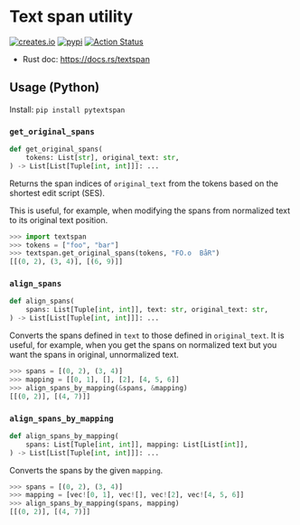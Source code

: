# Text span utility

[![creates.io](https://img.shields.io/crates/v/textspan.svg)](https://crates.io/crates/textspan)
[![pypi](https://img.shields.io/pypi/v/pytextspan.svg)](https://pypi.org/project/pytextspan/)
[![Action Status](https://github.com/tamuhey/textspan/workflows/Test%20and%20Deploy/badge.svg)](https://github.com/tamuhey/textspan/actions)

- Rust doc: https://docs.rs/textspan


## Usage (Python)

Install: `pip install pytextspan`

### `get_original_spans`

```python
def get_original_spans(
    tokens: List[str], original_text: str,
) -> List[List[Tuple[int, int]]]: ...
```

Returns the span indices of `original_text` from the tokens based on the shortest edit script (SES).

This is useful, for example, when modifying the spans from normalized text to its original text position.

```python
>>> import textspan
>>> tokens = ["foo", "bar"]
>>> textspan.get_original_spans(tokens, "FO.o  BåR")
[[(0, 2), (3, 4)], [(6, 9)]]
```

### `align_spans`

```python
def align_spans(
    spans: List[Tuple[int, int]], text: str, original_text: str,
) -> List[List[Tuple[int, int]]]: ...
```

Converts the spans defined in `text` to those defined in `original_text`.
It is useful, for example, when you get the spans on normalized text but you
want the spans in original, unnormalized text.

```python
>>> spans = [(0, 2), (3, 4)]
>>> mapping = [[0, 1], [], [2], [4, 5, 6]]
>>> align_spans_by_mapping(&spans, &mapping)
[[(0, 2)], [(4, 7)]]
```

### `align_spans_by_mapping`

```Python
def align_spans_by_mapping(
    spans: List[Tuple[int, int]], mapping: List[List[int]],
) -> List[List[Tuple[int, int]]]: ...
```

Converts the spans by the given `mapping`.

```python
>>> spans = [(0, 2), (3, 4)]
>>> mapping = [vec![0, 1], vec![], vec![2], vec![4, 5, 6]]
>>> align_spans_by_mapping(spans, mapping)
[[(0, 2)], [(4, 7)]]
```
